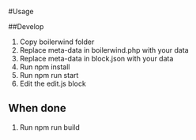 #Usage

##Develop

1. Copy boilerwind folder
2. Replace meta-data in boilerwind.php with your data
3. Replace meta-data in block.json with your data
4. Run npm install
5. Run npm run start
6. Edit the edit.js block

## When done

1. Run npm run build
